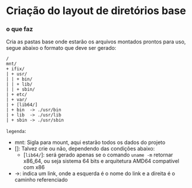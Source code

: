 # Criação do layout de diretórios base
### o que faz
Cria as pastas base onde estarão os arquivos montados prontos para uso, segue abaixo o formato que deve ser gerado:

```plaintext
/
mnt/
+ ifix/
| + usr/
| | + bin/
| | + lib/
| | + sbin/
| + etc/
| + var/
| + [lib64/]
| + bin  -> ./usr/bin
| + lib  -> ./usr/lib
| + sbin -> ./usr/sbin
```

`legenda`:
* mnt: Sigla para mount, aqui estarão todos os dados do projeto
* []: Talvez crie ou não, dependendo das condições abaixo:
	* [`lib64/`]: será gerado apenas se o comando `uname -m` retornar x86_64, ou seja sistema 64 bits e arquitetura AMD64 compativel com x86
* ->: indica um link, onde a esquerda é o nome do link e a direita é o caminho referenciado
